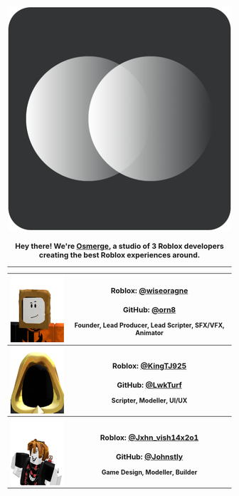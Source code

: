 <div align="center">
<a href="https://www.roblox.com/groups/16254996/Osmerge"><img src="https://raw.githubusercontent.com/Osmerge/.github/refs/heads/main/profile/osms.png" width="500" height="500"></a>

<h3>Hey there! We're <a href="https://www.roblox.com/groups/16254996/Osmerge">Osmerge</a>, a studio of 3 Roblox developers creating the best Roblox experiences around.</h3>
</div>

---

<div align="center">
<table>
<tr>
<th><a href="https://www.roblox.com/users/1794666003/profile"><img src="https://raw.githubusercontent.com/Osmerge/.github/refs/heads/main/profile/wiseoragne.png" width="150" height="150"></a></th>
<th><h3>Roblox: <a href="https://www.roblox.com/users/1794666003/profile">@wiseoragne</a></h3><h3>GitHub: <a href="https://github.com/orn8">@orn8</a></h3><p>Founder, Lead Producer, Lead Scripter, SFX/VFX, Animator</p></th>
<tr>
<tr>
<th><a href="https://www.roblox.com/users/3305086051/profile"><img src="https://raw.githubusercontent.com/Osmerge/.github/refs/heads/main/profile/KingTJ925.png" width="150" height="150"></a></th>
<th><h3>Roblox: <a href="https://www.roblox.com/users/3305086051/profile">@KingTJ925</a></h3><h3>GitHub: <a href="https://github.com/LwkTurf">@LwkTurf</a></h3><p>Scripter, Modeller, UI/UX</p></th>
<tr>
<tr>
<th><a href="https://www.roblox.com/users/4286840987/profile"><img src="https://raw.githubusercontent.com/Osmerge/.github/refs/heads/main/profile/Jxhn_vish14x2o1.png" width="150" height="150"></a></th>
<th><h3>Roblox: <a href="https://www.roblox.com/users/4286840987/profile">@Jxhn_vish14x2o1</a></h3><h3>GitHub: <a href="https://github.com/Johnstly">@Johnstly</a></h3><p>Game Design, Modeller, Builder</p></th>
<tr>
</table>
</div>
